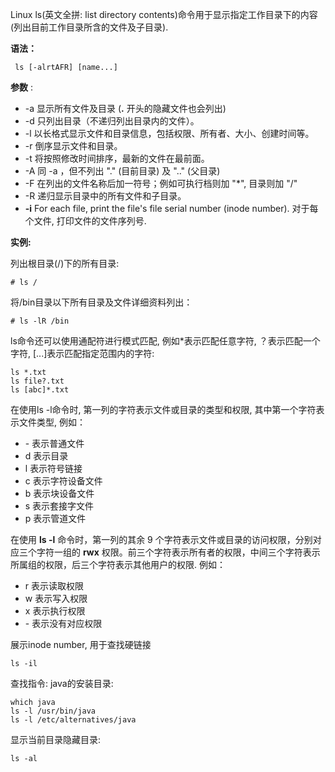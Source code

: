Linux ls(英文全拼: list directory contents)命令用于显示指定工作目录下的内容(列出目前工作目录所含的文件及子目录).

**语法：**

```
 ls [-alrtAFR] [name...]
```

**参数** :

- -a 显示所有文件及目录 (**.** 开头的隐藏文件也会列出)
- -d 只列出目录（不递归列出目录内的文件）。
- -l 以长格式显示文件和目录信息，包括权限、所有者、大小、创建时间等。
- -r 倒序显示文件和目录。
- -t 将按照修改时间排序，最新的文件在最前面。
- -A 同 -a ，但不列出 "." (目前目录) 及 ".." (父目录)
- -F 在列出的文件名称后加一符号；例如可执行档则加 "*", 目录则加 "/"
- -R 递归显示目录中的所有文件和子目录。
- **-i**   For each file, print the file's file serial number (inode number). 对于每个文件, 打印文件的文件序列号.

**实例:**

列出根目录(/)下的所有目录:

```
# ls /
```

将/bin目录以下所有目录及文件详细资料列出：

```
# ls -lR /bin
```

ls命令还可以使用通配符进行模式匹配, 例如*表示匹配任意字符, ？表示匹配一个字符, [...]表示匹配指定范围内的字符:

```
ls *.txt
ls file?.txt
ls [abc]*.txt
```

在使用ls -l命令时, 第一列的字符表示文件或目录的类型和权限, 其中第一个字符表示文件类型, 例如：

- \- 表示普通文件
- d 表示目录
- l 表示符号链接
- c 表示字符设备文件
- b 表示块设备文件
- s 表示套接字文件
- p 表示管道文件

在使用 **ls -l** 命令时，第一列的其余 9 个字符表示文件或目录的访问权限，分别对应三个字符一组的 **rwx** 权限。前三个字符表示所有者的权限，中间三个字符表示所属组的权限，后三个字符表示其他用户的权限. 例如：

- r 表示读取权限
- w 表示写入权限
- x 表示执行权限
- \- 表示没有对应权限

展示inode number, 用于查找硬链接

```
ls -il
```

查找指令: java的安装目录:

```
which java
ls -l /usr/bin/java
ls -l /etc/alternatives/java
```

显示当前目录隐藏目录:

```
ls -al
```































